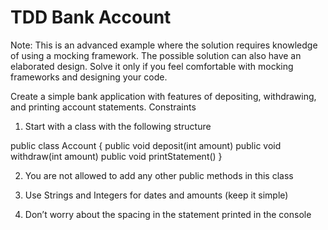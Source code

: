 # TDD Bank Account
Note: This is an advanced example where the solution requires knowledge of using a mocking framework. The possible solution can also have an elaborated design. Solve it only if you feel comfortable with mocking frameworks and designing your code.

Create a simple bank application with features of depositing, withdrawing, and printing account statements.
Constraints

1. Start with a class with the following structure

public class Account {
  public void deposit(int amount)
  public void withdraw(int amount)
  public void printStatement()
}

2. You are not allowed to add any other public methods in this class

3. Use Strings and Integers for dates and amounts (keep it simple)

4. Don’t worry about the spacing in the statement printed in the console
